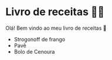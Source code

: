 # Livro de receitas :man_cook:

Olá! Bem vindo ao meu livro de receitas :wave:

- Strogonoff de frango
- Pavê
- Bolo de Cenoura
